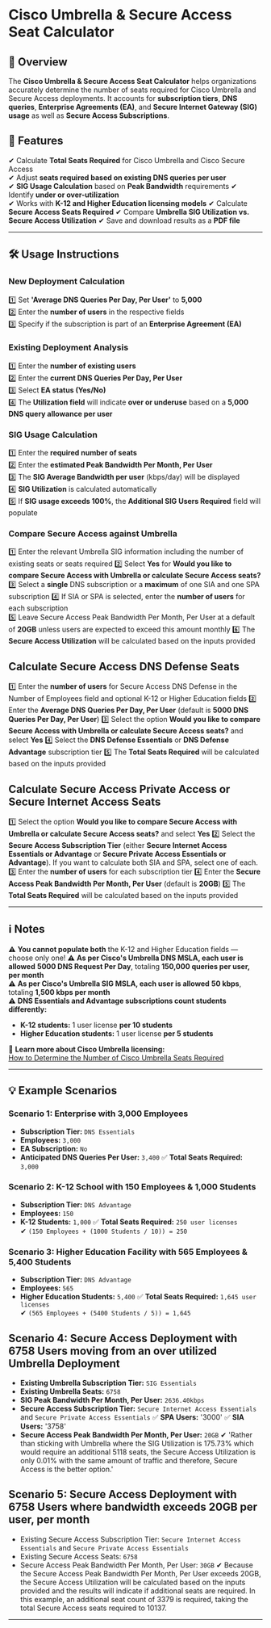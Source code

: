 ﻿# Cisco Umbrella & Secure Access Seat Calculator

## 📌 Overview
The **Cisco Umbrella & Secure Access Seat Calculator** helps organizations accurately determine the number of seats required for Cisco Umbrella and Secure Access deployments. It accounts for **subscription tiers**, **DNS queries**, **Enterprise Agreements (EA)**, and **Secure Internet Gateway (SIG) usage** as well as **Secure Access Subscriptions**.

## 🚀 Features
✔ Calculate **Total Seats Required** for Cisco Umbrella and Cisco Secure Access  
✔ Adjust **seats required based on existing DNS queries per user**  
✔ **SIG Usage Calculation** based on **Peak Bandwidth** requirements
✔ Identify **under or over-utilization**  
✔ Works with **K-12 and Higher Education licensing models**
✔ Calculate **Secure Access Seats Required**
✔ Compare **Umbrella SIG Utilization vs. Secure Access Utilization**
✔ Save and download results as a **PDF file**

---

## 🛠 Usage Instructions

### **New Deployment Calculation**
1️⃣ Set **'Average DNS Queries Per Day, Per User'** to **5,000**  
2️⃣ Enter the **number of users** in the respective fields  
3️⃣ Specify if the subscription is part of an **Enterprise Agreement (EA)**  

### **Existing Deployment Analysis**
1️⃣ Enter the **number of existing users**  
2️⃣ Enter the **current DNS Queries Per Day, Per User**  
3️⃣ Select **EA status (Yes/No)**  
4️⃣ The **Utilization field** will indicate **over or underuse** based on a **5,000 DNS query allowance per user**  

### **SIG Usage Calculation**
1️⃣ Enter the **required number of seats**  
2️⃣ Enter the **estimated Peak Bandwidth Per Month, Per User**  
3️⃣ The **SIG Average Bandwidth per user** (kbps/day) will be displayed  
4️⃣ **SIG Utilization** is calculated automatically  
5️⃣ If **SIG usage exceeds 100%**, the **Additional SIG Users Required** field will populate  

### **Compare Secure Access against Umbrella**
1️⃣ Enter the relevant Umbrella SIG information including the number of existing seats or seats required
2️⃣ Select **Yes** for **Would you like to compare Secure Access with Umbrella or calculate Secure Access seats?**
3️⃣ Select a **single** DNS subscription or a **maximum** of one SIA and one SPA subscription
4️⃣ If SIA or SPA is selected, enter the **number of users** for each subscription  
5️⃣ Leave Secure Access Peak Bandwidth Per Month, Per User at a default of **20GB** unless users are expected to exceed this amount monthly
6️⃣ The **Secure Access Utilization** will be calculated based on the inputs provided

## **Calculate Secure Access DNS Defense Seats**
1️⃣ Enter the **number of users** for Secure Access DNS Defense in the Number of Employees field and optional K-12 or Higher Education fields
2️⃣ Enter the **Average DNS Queries Per Day, Per User** (default is **5000 DNS Queries Per Day, Per User**)
3️⃣ Select the option **Would you like to compare Secure Access with Umbrella or calculate Secure Access seats?** and select **Yes**
4️⃣ Select the **DNS Defense Essentials** or **DNS Defense Advantage** subscription tier
5️⃣ The **Total Seats Required** will be calculated based on the inputs provided

## **Calculate Secure Access Private Access or Secure Internet Access Seats**
1️⃣ Select the option **Would you like to compare Secure Access with Umbrella or calculate Secure Access seats?** and select **Yes**
2️⃣ Select the **Secure Access Subscription Tier** (either **Secure Internet Access Essentials or Advantage** or **Secure Private Access Essentials or Advantage**). If you want to calculate both SIA and SPA, select one of each.
3️⃣ Enter the **number of users** for each subscription tier
4️⃣ Enter the **Secure Access Peak Bandwidth Per Month, Per User** (default is **20GB**)
5️⃣ The **Total Seats Required** will be calculated based on the inputs provided

---

## ℹ️ Notes
⚠️ **You cannot populate both** the K-12 and Higher Education fields — choose only one!
⚠️ **As per Cisco's Umbrella DNS MSLA, each user is allowed** **5000 DNS Request Per Day**, totaling **150,000 queries per user, per month**   
⚠️ **As per Cisco's Umbrella SIG MSLA, each user is allowed** **50 kbps**, totaling **1,500 kbps per month**   
⚠️ **DNS Essentials and Advantage subscriptions count students differently:**
   - **K-12 students:** 1 user license **per 10 students**
   - **Higher Education students:** 1 user license **per 5 students**  

🔗 **Learn more about Cisco Umbrella licensing:**  
[How to Determine the Number of Cisco Umbrella Seats Required](https://networkwizkid.com/2024/03/07/how-to-determine-the-number-of-cisco-umbrella-seats-required/)

---

## 💡 Example Scenarios

### **Scenario 1: Enterprise with 3,000 Employees**
- **Subscription Tier:** `DNS Essentials`
- **Employees:** `3,000`
- **EA Subscription:** `No`
- **Anticipated DNS Queries Per User:** `3,400`
✅ **Total Seats Required:** `3,000`

### **Scenario 2: K-12 School with 150 Employees & 1,000 Students**
- **Subscription Tier:** `DNS Advantage`
- **Employees:** `150`
- **K-12 Students:** `1,000`
✅ **Total Seats Required:** `250 user licenses`  
✔ `(150 Employees + (1000 Students / 10)) = 250`

### **Scenario 3: Higher Education Facility with 565 Employees & 5,400 Students**
- **Subscription Tier:** `DNS Advantage`
- **Employees:** `565`
- **Higher Education Students:** `5,400`
✅ **Total Seats Required:** `1,645 user licenses`  
✔ `(565 Employees + (5400 Students / 5)) = 1,645`

## **Scenario 4: Secure Access Deployment with 6758 Users moving from an over utilized Umbrella Deployment**
- **Existing Umbrella Subscription Tier:** `SIG Essentials`
- **Existing Umbrella Seats:** `6758`
- **SIG Peak Bandwidth Per Month, Per User:** `2636.40kbps`
- **Secure Access Subscription Tier:** `Secure Internet Access Essentials` and `Secure Private Access Essentials`
✅ **SPA Users:** '3000'
✅ **SIA Users:** '3758'
- **Secure Access Peak Bandwidth Per Month, Per User:** `20GB`
✔ 'Rather than sticking with Umbrella where the SIG Utilization is 175.73% which would require an additional 5118 seats, the Secure Access Utilization is only 0.01% with the same amount of traffic and therefore, Secure Access is the better option.'

## **Scenario 5: Secure Access Deployment with 6758 Users where bandwidth exceeds 20GB per user, per month**
- Existing Secure Access Subscription Tier: `Secure Internet Access Essentials` and `Secure Private Access Essentials`
- Existing Secure Access Seats: `6758`
- Secure Access Peak Bandwidth Per Month, Per User: `30GB`
✔ Because the Secure Access Peak Bandwidth Per Month, Per User exceeds 20GB, the Secure Access Utilization will be calculated based on the inputs provided and the results will indicate if additional seats are required. In this example, an additional seat count of 3379 is required, taking the total Secure Access seats required to 10137.
---